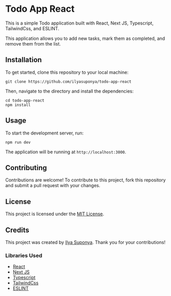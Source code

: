 # Todo App React

This is a simple Todo application built with React, Next JS, Typescript, TailwindCss, and ESLINT.

This application allows you to add new tasks, mark them as completed, and remove them from the list.

## Installation

To get started, clone this repository to your local machine:

```console
git clone https://github.com/ilyasuponya/todo-app-react
```

Then, navigate to the directory and install the dependencies:

```console
cd todo-app-react
npm install
```

## Usage

To start the development server, run:

```console
npm run dev
```

The application will be running at `http://localhost:3000`.

## Contributing

Contributions are welcome! To contribute to this project, fork this repository and submit a pull request with your changes.

## License

This project is licensed under the [MIT License](https://choosealicense.com/licenses/mit/).

## Credits

This project was created by [Ilya Suponya](https://github.com/ilyasuponya). Thank you for your contributions!

### Libraries Used

* [React](https://reactjs.org/)
* [Next JS](https://nextjs.org/)
* [Typescript](https://www.typescriptlang.org/)
* [TailwindCss](https://tailwindcss.com/)
* [ESLINT](https://eslint.org/)
